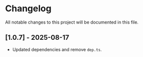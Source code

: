 # Changelog

All notable changes to this project will be documented in this file.

## [1.0.7] - 2025-08-17

- Updated dependencies and remove `dep.ts`.

